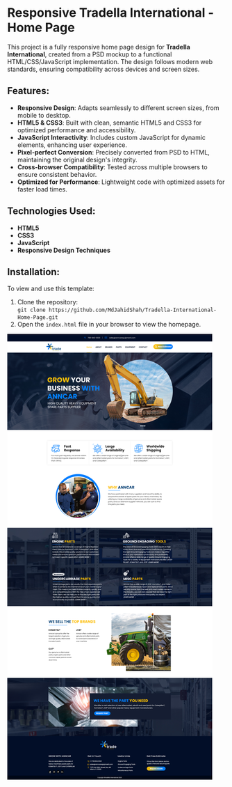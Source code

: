 
# Responsive Tradella International - Home Page

This project is a fully responsive home page design for **Tradella International**, created from a PSD mockup to a functional HTML/CSS/JavaScript implementation. The design follows modern web standards, ensuring compatibility across devices and screen sizes.

## Features:
- **Responsive Design**: Adapts seamlessly to different screen sizes, from mobile to desktop.
- **HTML5 & CSS3**: Built with clean, semantic HTML5 and CSS3 for optimized performance and accessibility.
- **JavaScript Interactivity**: Includes custom JavaScript for dynamic elements, enhancing user experience.
- **Pixel-perfect Conversion**: Precisely converted from PSD to HTML, maintaining the original design's integrity.
- **Cross-browser Compatibility**: Tested across multiple browsers to ensure consistent behavior.
- **Optimized for Performance**: Lightweight code with optimized assets for faster load times.

## Technologies Used:
- **HTML5**
- **CSS3**
- **JavaScript**
- **Responsive Design Techniques**

## Installation:
To view and use this template:
1. Clone the repository:  
   `git clone https://github.com/MdJahidShah/Tradella-International-Home-Page.git`
2. Open the `index.html` file in your browser to view the homepage.

![Tradella International Home Page](https://github.com/MdJahidShah/Tradella-International-Home-Page/blob/main/tradella-international-Home-page.jpg)
